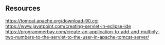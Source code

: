 ## Resources 
https://tomcat.apache.org/download-90.cgi
https://www.javatpoint.com/creating-servlet-in-eclipse-ide
https://programmerbay.com/create-an-application-to-add-and-multiply-two-numbers-to-the-servlet-to-the-user-in-apache-tomcat-server/
